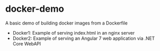# docker-demo

A basic demo of building docker images from a Dockerfile

- Docker1: Example of serving index.html in an nginx server
- Docker2: Example of serving an Angular 7 web application via .NET Core WebAPI